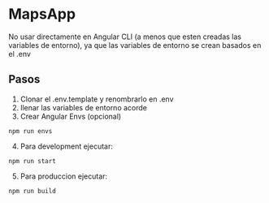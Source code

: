 # MapsApp

No usar directamente en Angular CLI (a menos que esten creadas las variables de entorno), ya que las variables de entorno se crean basados en el .env

## Pasos

1. Clonar el .env.template y renombrarlo en .env
2. llenar las variables de entorno acorde
3. Crear Angular Envs (opcional)

```
npm run envs

```

4. Para development ejecutar:

```
npm run start
```

5. Para produccion ejecutar:

```
npm run build
```
